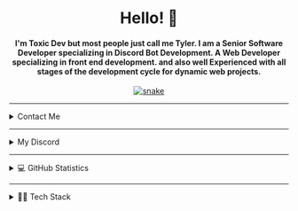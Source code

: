 <div align="center">
    <h1 align="center">Hello! 👋</h1>
    <h4 align="center">I'm <strong>Toxic Dev</strong> but most people just call me <strong>Tyler</strong>. 
      I am a Senior Software Developer specializing in Discord Bot Development. A Web Developer specializing in front end development. 
      and also well Experienced with all stages of the development cycle for dynamic web projects. </h4>
</div>

<div align="center">
    <a href="https://toxicdev.me">
        <img src="https://github.com/TheRealToxicDev/TheRealToxicDev/blob/output/github-contribution-grid-snake-dark.svg" alt="snake" />
    </a>
</div>

<hr />

<details>
    <summary>Contact Me</summary>
    <div>
        <samp>
            <h2 align="center">💌 You can contact me at:</h2>
            <p align="center">
                <a href="https://www.linkedin.com/in/therealtoxicdev" target="blank">
                    <img src="https://img.shields.io/badge/linkedin-%231DA1F2.svg?style=for-the-badge&logo=linkedin&logoColor=white" height="30" />
                </a>
            </p>
        </samp>
    </div>
</details>

<hr />

<details>
    <summary>My Discord</summary>
    <div>
        <samp>
            <h2 align="center">😎 you can reach me at:</h2>
            <p align="center">
                <a href="https://www.linkedin.com/in/zaid-hafeez-7084b0149/" target="blank">
                    <img src="https://img.shields.io/badge/linkedin-%231DA1F2.svg?style=for-the-badge&logo=linkedin&logoColor=white" height="30" />
                </a>
            </p>
        </samp>
    </div>
</details>

<hr />

<details>
  <summary>💻 GitHub Statistics</summary>
    <div>
        <h2 align="center">📊 They might be bad!</h2>
        <br />
        <p align="center">
            <a href="https://github.com/TheRealToxicDev">
                <img src="https://github-readme-streak-stats.herokuapp.com?user=TheRealToxicDev&theme=dark&hide_border=true&border_radius=10" />
            </a>
        </p>
        <p align="center">
            <a href="https://github.com/TheRealToxicDev">
                <img width="49.5%" src="https://github-readme-stats.vercel.app/api?username=TheRealToxicDev&show_icons=true&count_private=true&theme=react&hide_border=true&bg_color=0D1117" />
                <img width="49.5%" src="https://github-readme-activity-graph.cyclic.app/graph?username=TheRealToxicDev&bg_color=0D1117&color=5BCDEC&line=5BCDEC&point=FFFFFF&hide_border=true" />
            </a>
        </p>
    </div>
</details>

<hr />

<details>
    <summary>👨‍💻 Tech Stack</summary>
    <div>
        <h2 align="center"> ⚙️ Technologies I use </h2>
        <img src="https://skillicons.dev/icons?i=html,css,javascript,c,cpp,tailwindcss,nextjs,react,github,mongodb,github,linkedin,nodejs,git,express,vue,python,linux,gatsby,heroku,java,aftereffects,&theme=dark" />
    </div>
</details>

